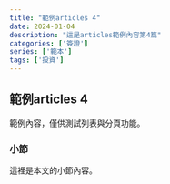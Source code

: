 ```yaml
---
title: "範例articles 4"
date: 2024-01-04
description: "這是articles範例內容第4篇"
categories: ['簽證']
series: ['範本']
tags: ['投資']
---
```


## 範例articles 4

範例內容，僅供測試列表與分頁功能。

### 小節
這裡是本文的小節內容。